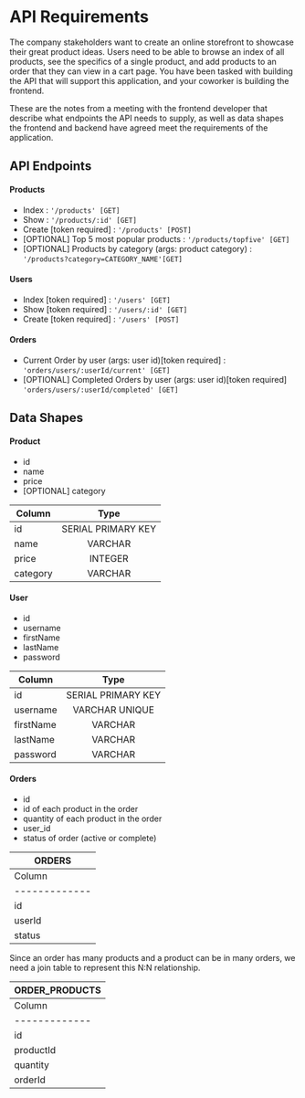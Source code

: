 # API Requirements
The company stakeholders want to create an online storefront to showcase their great product ideas. Users need to be able to browse an index of all products, see the specifics of a single product, and add products to an order that they can view in a cart page. You have been tasked with building the API that will support this application, and your coworker is building the frontend.

These are the notes from a meeting with the frontend developer that describe what endpoints the API needs to supply, as well as data shapes the frontend and backend have agreed meet the requirements of the application. 

## API Endpoints
#### Products
- Index : `'/products' [GET]`
- Show : `'/products/:id' [GET]`
- Create [token required] : `'/products' [POST]`
- [OPTIONAL] Top 5 most popular products  : `'/products/topfive' [GET]`
- [OPTIONAL] Products by category (args: product category) : `'/products?category=CATEGORY_NAME'[GET]`

#### Users
- Index [token required] : `'/users' [GET]`
- Show [token required] : `'/users/:id' [GET]`
- Create [token required] : `'/users' [POST]`

#### Orders
- Current Order by user (args: user id)[token required] : `'orders/users/:userId/current' [GET]`
- [OPTIONAL] Completed Orders by user (args: user id)[token required] `'orders/users/:userId/completed' [GET]`

## Data Shapes
#### Product
- id
- name
- price
- [OPTIONAL] category

| Column        | Type               |
| ------------- |:------------------:|
| id            | SERIAL PRIMARY KEY |
| name          | VARCHAR            |
| price         | INTEGER            |
| category      | VARCHAR            |

#### User
- id
- username
- firstName
- lastName
- password

| Column        | Type               |
| ------------- |:------------------:|
| id            | SERIAL PRIMARY KEY |
| username      | VARCHAR  UNIQUE    |
| firstName     | VARCHAR            |
| lastName      | VARCHAR            |
| password      | VARCHAR            |

#### Orders
- id
- id of each product in the order
- quantity of each product in the order
- user_id
- status of order (active or complete)

|        ORDERS                               |
| ------------------------------------------- |
| Column        | Type                        |
| ------------- |:---------------------------:|
| id            | SERIAL PRIMARY KEY          |
| userId        | FOREIGN KEY to USERS        |
| status        | ENUM ('active','complete')  |

Since an order has many products and a product can be in many orders, we need a join
table to represent this N:N relationship.

|        ORDER_PRODUCTS                      |
| ------------------------------------------ |
| Column        | Type                       |
| ------------- |:--------------------------:|
| id            | SERIAL PRIMARY KEY         |
| productId     | FOREIGN KEY to PRODUCTS    |
| quantity      | INTEGER                    |
| orderId       | FOREIGN KEY to ORDERS      |

